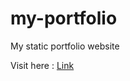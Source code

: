 # my-portfolio
My static portfolio website

Visit here : [Link](https://affectionate-brown-8516ca.netlify.app/)
